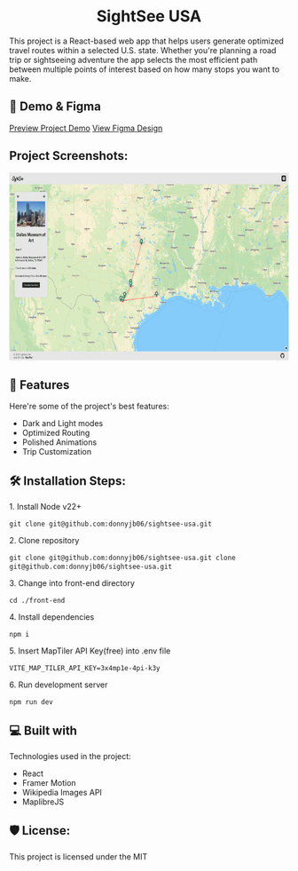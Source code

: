 <h1 align="center" id="title">SightSee USA</h1>

<p id="description">This project is a React-based web app that helps users generate optimized travel routes within a selected U.S. state. Whether you're planning a road trip or sightseeing adventure the app selects the most efficient path between multiple points of interest based on how many stops you want to make.</p>

<h2>🚀 Demo & Figma</h2>

[Preview Project Demo](https://code-jam-kohl.vercel.ap)
[View Figma Design](https://www.figma.com/design/ezhYFhBBlEThr500wM9lJN/Code-Jam?node-id=0-1&p=f&t=hHY9YaafRInQuYp3-0)

<h2>Project Screenshots:</h2>

<img src="./preview-desktop.png" alt="project-screenshot" width="600" height="338/">

<h2>🧐 Features</h2>

Here're some of the project's best features:

- Dark and Light modes
- Optimized Routing
- Polished Animations
- Trip Customization

<h2>🛠️ Installation Steps:</h2>

<p>1. Install Node v22+</p>

```
git clone git@github.com:donnyjb06/sightsee-usa.git
```

<p>2. Clone repository</p>

```
git clone git@github.com:donnyjb06/sightsee-usa.git clone git@github.com:donnyjb06/sightsee-usa.git
```

<p>3. Change into front-end directory</p>

```
cd ./front-end
```

<p>4. Install dependencies</p>

```
npm i
```

<p>5. Insert MapTiler API Key(free) into .env file</p>

```
VITE_MAP_TILER_API_KEY=3x4mp1e-4pi-k3y
```

<p>6. Run development server</p>

```
npm run dev
```

<h2>💻 Built with</h2>

Technologies used in the project:

- React
- Framer Motion
- Wikipedia Images API
- MaplibreJS

<h2>🛡️ License:</h2>

This project is licensed under the MIT
